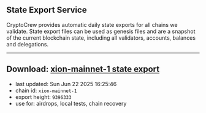 ## State Export Service
CryptoCrew provides automatic daily state exports for all chains we validate. State export files can be used as genesis files and are a snapshot of the current blockchain state, including all validators, accounts, balances and delegations.

---
**Download: [xion-mainnet-1 state export](https://dl-eu2.ccvalidators.com/SERVICE/xion/xion-mainnet-1_export_9396333.json)**
---

- last updated: Sun Jun 22 2025 16:25:46
- chain id: `xion-mainnet-1`
- export height: `9396333`
- use for: airdrops, local tests, chain recovery
